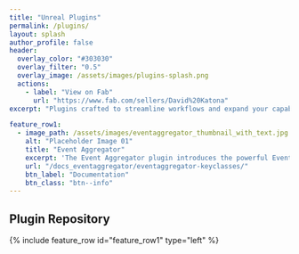 ```yaml
---
title: "Unreal Plugins"
permalink: /plugins/
layout: splash
author_profile: false
header:
  overlay_color: "#303030"
  overlay_filter: "0.5"
  overlay_image: /assets/images/plugins-splash.png
  actions:
    - label: "View on Fab"
      url: "https://www.fab.com/sellers/David%20Katona"
excerpt: "Plugins crafted to streamline workflows and expand your capabilities in Unreal Engine."

feature_row1:
  - image_path: /assets/images/eventaggregator_thumbnail_with_text.jpg
    alt: "Placeholder Image 01"
    title: "Event Aggregator"
    excerpt: 'The Event Aggregator plugin introduces the powerful Event Aggregator pattern to Unreal Engine, offering an elegant and efficient solution for inter-object communication. By decoupling event senders and receivers, it allows for modular, scalable, and highly maintainable game architecture.'
    url: "/docs_eventaggregator/eventaggregator-keyclasses/"
    btn_label: "Documentation"
    btn_class: "btn--info"
---
```


## Plugin Repository

{% include feature_row id="feature_row1" type="left" %}
